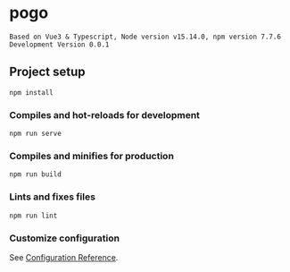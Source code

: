 # pogo
```
Based on Vue3 & Typescript, Node version v15.14.0, npm version 7.7.6
Development Version 0.0.1
```
## Project setup
```
npm install
```

### Compiles and hot-reloads for development
```
npm run serve
```

### Compiles and minifies for production
```
npm run build
```

### Lints and fixes files
```
npm run lint
```

### Customize configuration
See [Configuration Reference](https://cli.vuejs.org/config/).
